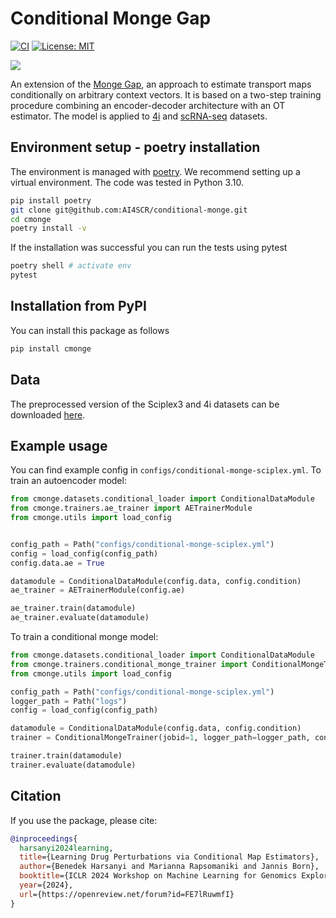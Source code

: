 # Conditional Monge Gap

[![CI](https://github.com/AI4SCR/conditional-monge/actions/workflows/ci.yml/badge.svg)](https://github.com/AI4SCR/conditional-monge/actions/workflows/ci.yml)
[![License: MIT](https://img.shields.io/badge/License-MIT-yellow.svg)](https://opensource.org/licenses/MIT)

![](assets/overview.jpg)

An extension of the [Monge Gap](https://arxiv.org/abs/2302.04953), an approach to estimate transport maps conditionally on arbitrary context vectors. It is based on a two-step training procedure combining an encoder-decoder architecture with an OT estimator. The model is applied to [4i](https://pubmed.ncbi.nlm.nih.gov/30072512/) and [scRNA-seq](https://www.ncbi.nlm.nih.gov/pmc/articles/PMC7289078/) datasets.

## Environment setup - poetry installation

The environment is managed with [poetry](https://python-poetry.org/docs/managing-environments/). We recommend setting up a virtual environment. The code was tested in Python 3.10.
```sh
pip install poetry
git clone git@github.com:AI4SCR/conditional-monge.git
cd cmonge
poetry install -v
```

If the installation was successful you can run the tests using pytest
```sh
poetry shell # activate env
pytest
```

## Installation from PyPI

You can install this package as follows
```sh
pip install cmonge
```

## Data

The preprocessed version of the Sciplex3 and 4i datasets can be downloaded [here](https://www.research-collection.ethz.ch/handle/20.500.11850/609681).


## Example usage

You can find example config in `configs/conditional-monge-sciplex.yml`.
To train an autoencoder model:
```py
from cmonge.datasets.conditional_loader import ConditionalDataModule
from cmonge.trainers.ae_trainer import AETrainerModule
from cmonge.utils import load_config


config_path = Path("configs/conditional-monge-sciplex.yml")
config = load_config(config_path)
config.data.ae = True

datamodule = ConditionalDataModule(config.data, config.condition)
ae_trainer = AETrainerModule(config.ae)

ae_trainer.train(datamodule)
ae_trainer.evaluate(datamodule)
```

To train a conditional monge model:

```py
from cmonge.datasets.conditional_loader import ConditionalDataModule
from cmonge.trainers.conditional_monge_trainer import ConditionalMongeTrainer
from cmonge.utils import load_config

config_path = Path("configs/conditional-monge-sciplex.yml")
logger_path = Path("logs")
config = load_config(config_path)

datamodule = ConditionalDataModule(config.data, config.condition)
trainer = ConditionalMongeTrainer(jobid=1, logger_path=logger_path, config=config.model, datamodule=datamodule)

trainer.train(datamodule)
trainer.evaluate(datamodule)
```

## Citation
If you use the package, please cite:
```bib
@inproceedings{
  harsanyi2024learning,
  title={Learning Drug Perturbations via Conditional Map Estimators},
  author={Benedek Harsanyi and Marianna Rapsomaniki and Jannis Born},
  booktitle={ICLR 2024 Workshop on Machine Learning for Genomics Explorations},
  year={2024},
  url={https://openreview.net/forum?id=FE7lRuwmfI}
}
```
